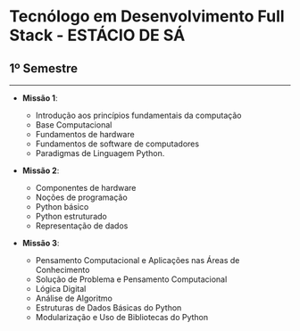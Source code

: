 # Tecnólogo em Desenvolvimento Full Stack - ESTÁCIO DE SÁ

## 1º Semestre
***
- **Missão 1**: 
   <br>

   - Introdução aos princípios fundamentais da computação
   - Base Computacional
   - Fundamentos de hardware
   - Fundamentos de software de computadores
   - Paradigmas de Linguagem Python. 
   
  
- **Missão 2**: 
   <br>

   - Componentes de hardware
   - Noções de programação
   - Python básico
   - Python estruturado
   - Representação de dados
   
- **Missão 3**: 
   <br>

   - Pensamento Computacional e Aplicações nas Áreas de Conhecimento
   - Solução de Problema e Pensamento Computacional
   - Lógica Digital
   - Análise de Algoritmo
   - Estruturas de Dados Básicas do Python
   - Modularização e Uso de Bibliotecas do Python


